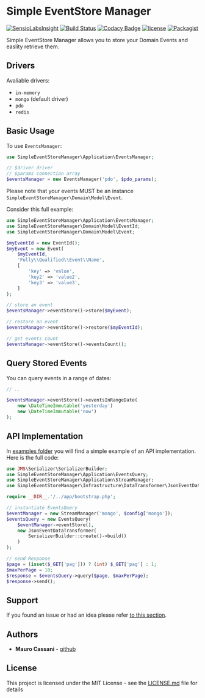 # Simple EventStore Manager

[![SensioLabsInsight](https://insight.sensiolabs.com/projects/3d6db2b3-db42-4155-97ed-2c28cec1c998/mini.png)](https://insight.sensiolabs.com/projects/3d6db2b3-db42-4155-97ed-2c28cec1c998)
[![Build Status](https://travis-ci.org/mauretto78/simple-event-store-manager.svg?branch=master)](https://travis-ci.org/mauretto78/simple-event-store-manager)
[![Codacy Badge](https://api.codacy.com/project/badge/Grade/ad9fb8b8c1304a149a8507926a03d44b)](https://www.codacy.com/app/mauretto78/simple-event-store-manager?utm_source=github.com&amp;utm_medium=referral&amp;utm_content=mauretto78/simple-event-store-manager&amp;utm_campaign=Badge_Grade)
[![license](https://img.shields.io/github/license/mauretto78/simple-event-store-manager.svg)]()
[![Packagist](https://img.shields.io/packagist/v/mauretto78/simple-event-store-manager.svg)]()

Simple EventStore Manager allows you to store your Domain Events and easlity retrieve them.

## Drivers

Avaliable drivers:

* `in-memory` 
* `mongo` (default driver) 
* `pdo` 
* `redis` 

## Basic Usage

To use `EventsManager`:

```php
use SimpleEventStoreManager\Application\EventsManager;

// $driver driver
// $params connection array
$eventsManager = new EventsManager('pdo', $pdo_params);

```

Please note that your events MUST be an instance `SimpleEventStoreManager\Domain\Model\Event`.

Consider this full example:

```php
use SimpleEventStoreManager\Application\EventsManager;
use SimpleEventStoreManager\Domain\Model\EventId;
use SimpleEventStoreManager\Domain\Model\Event;

$myEventId = new EventId();
$myEvent = new Event(
    $myEventId,
    'Fully\\Qualified\\Event\\Name',
    [
        'key' => 'value',
        'key2' => 'value2',
        'key3' => 'value3',
    ]
);

// store an event
$eventsManager->eventStore()->store($myEvent);

// restore an event
$eventsManager->eventStore()->restore($myEventId);

// get events count
$eventsManager->eventStore()->eventsCount();

```

## Query Stored Events

You can query events in a range of dates:

```php
// ..

$eventsManager->eventStore()->eventsInRangeDate(
    new \DateTimeImmutable('yesterday')
    new \DateTimeImmutable('now')
);

```

## API Implementation

In [examples folder](https://github.com/mauretto78/simple-event-store-manager/tree/master/examples) you will find a simple example of an API implementation. Here is the full code:

```php
use JMS\Serializer\SerializerBuilder;
use SimpleEventStoreManager\Application\EventsQuery;
use SimpleEventStoreManager\Application\StreamManager;
use SimpleEventStoreManager\Infrastructure\DataTransformer\JsonEventDataTransformer;

require __DIR__.'/../app/bootstrap.php';

// instantiate EventsQuery
$eventManager = new StreamManager('mongo', $config['mongo']);
$eventsQuery = new EventsQuery(
    $eventManager->eventStore(),
    new JsonEventDataTransformer(
        SerializerBuilder::create()->build()
    )
);

// send Response
$page = (isset($_GET['pag'])) ? (int) $_GET['pag'] : 1;
$maxPerPage = 10;
$response = $eventsQuery->query($page, $maxPerPage);
$response->send();

```

## Support

If you found an issue or had an idea please refer [to this section](https://github.com/mauretto78/simple-event-store-manager/issues).

## Authors

* **Mauro Cassani** - [github](https://github.com/mauretto78)

## License

This project is licensed under the MIT License - see the [LICENSE.md](LICENSE.md) file for details
